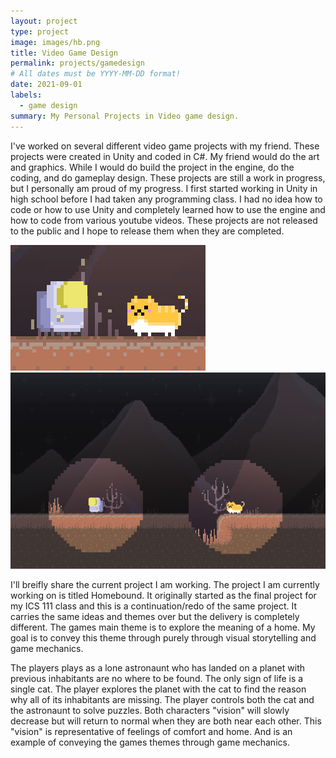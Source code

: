 ```yaml
---
layout: project
type: project
image: images/hb.png
title: Video Game Design
permalink: projects/gamedesign
# All dates must be YYYY-MM-DD format!
date: 2021-09-01
labels:
  - game design
summary: My Personal Projects in Video game design.
---
```



I've worked on several different video game projects with my friend. These projects were created in Unity and coded in C#. My friend would do the art and graphics.
While I would do build the project in the engine, do the coding, and do gameplay design. These projects are still a work in progress, but I personally am proud of my
progress. I first started working in Unity in high school before I had taken any programming class. I had no idea how to code or how to use Unity and completely learned
how to use the engine and how to code from various youtube videos. These projects are not released to the public and I hope to release them when they are completed.

<div class="ui rounded images">
  <img class="ui image" src="../images/hb.png">
  <img class="ui image" src="../images/hb2.png">
</div>


I'll breifly share the current project I am working. The project I am currently working on is titled Homebound. It originally started as the final project for my ICS 111 
class and this is a continuation/redo of the same project. It carries the same ideas and themes over but the delivery is completely different. The games main theme is to
explore the meaning of a home. My goal is to convey this theme through purely through visual storytelling and game mechanics. 

The players plays as a lone astronaunt who has landed on a planet with previous inhabitants are no where to be found. The only sign of life is a single cat. The player 
explores the planet with the cat to find the reason why all of its inhabitants are missing. The player controls both the cat and the astronaunt to solve puzzles.
Both characters "vision" will slowly decrease but will return to normal when they are both near each other. This "vision" is representative of feelings of comfort and
home. And is an example of conveying the games themes through game mechanics.



